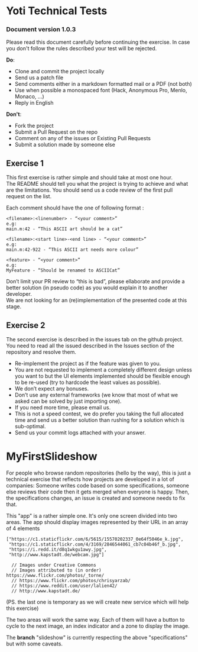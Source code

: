 # Yoti Technical Tests

### Document version 1.0.3

Please read this document carefully before continuing the exercise. In case you don't follow the rules described your test will be rejected.

**Do**:
- Clone and commit the project locally
- Send us a patch file
- Send comments either in a markdown formatted mail or a PDF (not both)
- Use when possible a monospaced font (Hack, Anonymous Pro, Menlo, Monaco, …)
- Reply in English

**Don't**:
- Fork the project
- Submit a Pull Request on the repo
- Comment on any of the issues or Existing Pull Requests
- Submit a solution made by someone else


## Exercise 1

This first exercise is rather simple and should take at most one hour.  
The README should tell you what the project is trying to achieve and what are the limitations.
You should send us a code review of the first pull request on the list. 

Each comment should have the one of following format :
```
<filename>:<linenumber> - “<your comment>”
e.g:
main.m:42 - “This ASCII art should be a cat”
```
```
<filename>:<start line>-<end line> - “<your comment>”
e.g:
main.m:42-922 - “This ASCII art needs more colour”
```
```
<feature> - “<your comment>”
e.g:
MyFeature - “Should be renamed to ASCIICat”
``` 

Don’t limit your PR review to “this is bad”, please ellaborate and provide a better solution (in pseudo code) as you would explain it to another developer.  
We are not looking for an (re)implementation of the presented code at this stage.

## Exercise 2

The second exercise is described in the issues tab on the github project. You need to read all the issued described in the Issues section of the repository and resolve them. 

- Re-implement the project as if the feature was given to you.  
- You are not requested to implement a completely different design unless you want to but the UI elements implemented should be flexible enough to be re-used (try to hardcode the least values as possible).  
- We don’t expect any bonuses.
- Don’t use any external frameworks (we know that most of what we asked can be solved by just importing one).  
- If you need more time, please email us.
- This is not a speed contest, we do prefer you taking the full allocated time and send us a better solution than rushing for a solution which is sub-optimal.  
- Send us your commit logs attached with your answer.


# MyFirstSlideshow

For people who browse random repositories (hello by the way), this is just a technical exercise that reflects how projects are developed in a lot of companies: Someone writes code based on some specifications, someone else reviews their code then it gets merged when everyone is happy. Then, the specifications changes, an issue is created and someone needs to fix that.

This "app" is a rather simple one.
It's only one screen divided into two areas. The app should display images represented by their URL in an array of 4 elements
``` 
["https://c1.staticflickr.com/6/5615/15570202337_0e64f5046e_k.jpg",
 "https://c1.staticflickr.com/4/3169/2846544061_cb7c04b46f_b.jpg",
 "https://i.redd.it/d8q1wkgu1awy.jpg",
 "http://www.kapstadt.de/webcam.jpg"]
 
  // Images under Creative Commons
  // Images attributed to (in order) https://www.flickr.com/photos/_torne/
  // https://www.flickr.com/photos/chrisyarzab/
  // https://www.reddit.com/user/lalien42/
  // http://www.kapstadt.de/
```
(PS. the last one is temporary as we will create new service which will help this exercise)

The two areas will work the same way. Each of them will have a button to cycle to the next image, an index indicator and a zone to display the image. 

The **branch** "slideshow" is currently respecting the above "specifications" but with some caveats.
